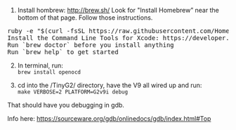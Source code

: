 1) Install hombrew: http://brew.sh/
   Look for "Install Homebrew” near the bottom of that page. Follow those instructions.<br>
<pre>
ruby -e "$(curl -fsSL https://raw.githubusercontent.com/Homebrew/install/master/install)"
Install the Command Line Tools for Xcode: https://developer.apple.com/downloads
Run `brew doctor` before you install anything
Run `brew help` to get started
</pre>

2) In terminal, run:<br>
`brew install openocd`

3) cd into the <project>/TinyG2/ directory, have the V9 all wired up and run:<br>
`make VERBOSE=2 PLATFORM=G2v9i debug`

That should have you debugging in gdb.

Info here: https://sourceware.org/gdb/onlinedocs/gdb/index.html#Top
